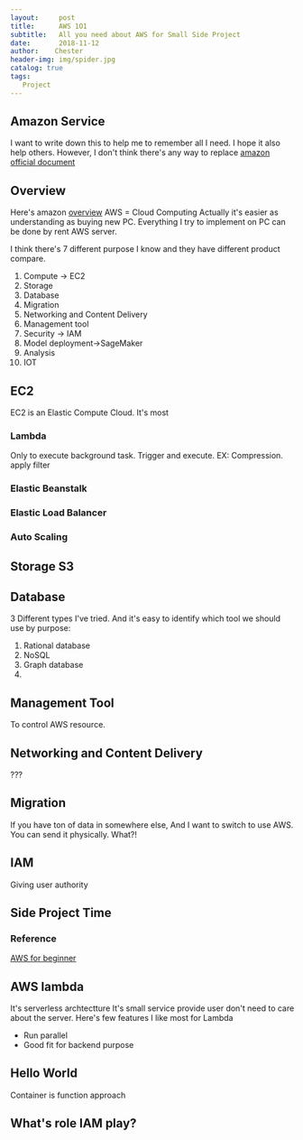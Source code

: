 ```yaml
---
layout:     post
title:      AWS 1O1
subtitle:   All you need about AWS for Small Side Project
date:       2018-11-12
author:    Chester
header-img: img/spider.jpg
catalog: true
tags:
   Project
---
```


## Amazon Service
I want to write down this to help me to remember all I need. I hope it also help others. 
However, I don't think there's any way to replace [amazon official document](https://docs.aws.amazon.com/zh_cn/AWSEC2/latest/UserGuide/concepts.html)



## Overview
Here's amazon [overview](https://docs.aws.amazon.com/aws-technical-content/latest/aws-overview/aws-overview.pdf?icmpid=link_from_whitepapers_page)
AWS = Cloud Computing
Actually it's easier as understanding as buying new PC. Everything I try to implement on PC can be done by rent AWS server.

I think there's 7 different purpose I know and they have different product compare.
 1. Compute -> EC2
 2. Storage
 3. Database
 4. Migration
 5. Networking and Content Delivery
 6. Management tool
 7. Security -> IAM
 8. Model deployment->SageMaker
 9. Analysis
 10. IOT 

## EC2
EC2 is an Elastic Compute Cloud. It's most
### Lambda
Only to execute background task.
Trigger and execute.
EX: Compression. apply filter
### Elastic Beanstalk
### Elastic Load Balancer
### Auto Scaling

## Storage S3
## Database
3 Different types I've tried. And it's easy to identify which tool we should use by purpose:

 1. Rational database
 2. NoSQL
 3. Graph database
 4. 

## Management Tool
To control AWS resource.

## Networking and Content Delivery
???

## Migration
If you have ton of data in somewhere else, And I want to switch to use AWS. You can send it physically. 
What?!


## IAM
Giving user authority

## Side Project Time


### Reference
[AWS for beginner](https://www.youtube.com/watch?v=IT1X42D1KeA)

## AWS lambda
It's serverless archtectture
It's small service provide user don't need to care about the server. 
Here's few features I like most for Lambda
- Run parallel
- Good fit for backend purpose
## Hello World
Container is function approach


## What's role IAM play?
<!--stackedit_data:
eyJoaXN0b3J5IjpbLTQwMzA4NzkyNSwxMjMwNjY4Mzc1LDE2MT
M3NDAxNDddfQ==
-->
